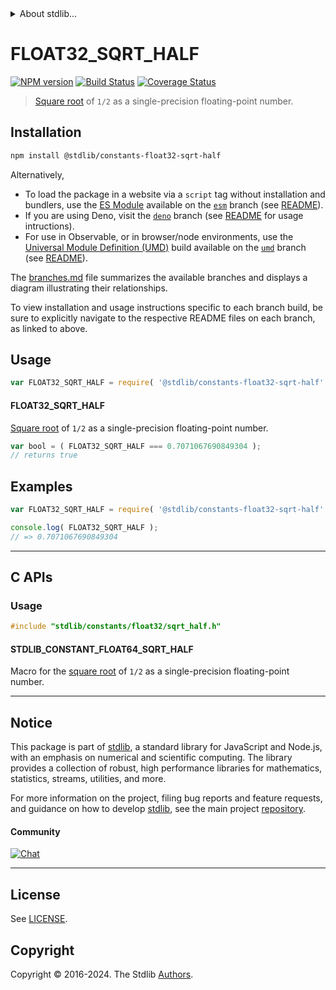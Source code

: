 <!--

@license Apache-2.0

Copyright (c) 2024 The Stdlib Authors.

Licensed under the Apache License, Version 2.0 (the "License");
you may not use this file except in compliance with the License.
You may obtain a copy of the License at

   http://www.apache.org/licenses/LICENSE-2.0

Unless required by applicable law or agreed to in writing, software
distributed under the License is distributed on an "AS IS" BASIS,
WITHOUT WARRANTIES OR CONDITIONS OF ANY KIND, either express or implied.
See the License for the specific language governing permissions and
limitations under the License.

-->


<details>
  <summary>
    About stdlib...
  </summary>
  <p>We believe in a future in which the web is a preferred environment for numerical computation. To help realize this future, we've built stdlib. stdlib is a standard library, with an emphasis on numerical and scientific computation, written in JavaScript (and C) for execution in browsers and in Node.js.</p>
  <p>The library is fully decomposable, being architected in such a way that you can swap out and mix and match APIs and functionality to cater to your exact preferences and use cases.</p>
  <p>When you use stdlib, you can be absolutely certain that you are using the most thorough, rigorous, well-written, studied, documented, tested, measured, and high-quality code out there.</p>
  <p>To join us in bringing numerical computing to the web, get started by checking us out on <a href="https://github.com/stdlib-js/stdlib">GitHub</a>, and please consider <a href="https://opencollective.com/stdlib">financially supporting stdlib</a>. We greatly appreciate your continued support!</p>
</details>

# FLOAT32_SQRT_HALF

[![NPM version][npm-image]][npm-url] [![Build Status][test-image]][test-url] [![Coverage Status][coverage-image]][coverage-url] <!-- [![dependencies][dependencies-image]][dependencies-url] -->

> [Square root][@stdlib/math/base/special/sqrtf] of `1/2` as a single-precision floating-point number.

<section class="installation">

## Installation

```bash
npm install @stdlib/constants-float32-sqrt-half
```

Alternatively,

-   To load the package in a website via a `script` tag without installation and bundlers, use the [ES Module][es-module] available on the [`esm`][esm-url] branch (see [README][esm-readme]).
-   If you are using Deno, visit the [`deno`][deno-url] branch (see [README][deno-readme] for usage intructions).
-   For use in Observable, or in browser/node environments, use the [Universal Module Definition (UMD)][umd] build available on the [`umd`][umd-url] branch (see [README][umd-readme]).

The [branches.md][branches-url] file summarizes the available branches and displays a diagram illustrating their relationships.

To view installation and usage instructions specific to each branch build, be sure to explicitly navigate to the respective README files on each branch, as linked to above.

</section>

<section class="usage">

## Usage

```javascript
var FLOAT32_SQRT_HALF = require( '@stdlib/constants-float32-sqrt-half' );
```

#### FLOAT32_SQRT_HALF

[Square root][@stdlib/math/base/special/sqrtf] of `1/2` as a single-precision floating-point number.

```javascript
var bool = ( FLOAT32_SQRT_HALF === 0.7071067690849304 );
// returns true
```

</section>

<!-- /.usage -->

<section class="examples">

## Examples

<!-- TODO: better example -->

<!-- eslint no-undef: "error" -->

```javascript
var FLOAT32_SQRT_HALF = require( '@stdlib/constants-float32-sqrt-half' );

console.log( FLOAT32_SQRT_HALF );
// => 0.7071067690849304
```

</section>

<!-- /.examples -->

<!-- C interface documentation. -->

* * *

<section class="c">

## C APIs

<!-- Section to include introductory text. Make sure to keep an empty line after the intro `section` element and another before the `/section` close. -->

<section class="intro">

</section>

<!-- /.intro -->

<!-- C usage documentation. -->

<section class="usage">

### Usage

```c
#include "stdlib/constants/float32/sqrt_half.h"
```

#### STDLIB_CONSTANT_FLOAT64_SQRT_HALF

Macro for the [square root][@stdlib/math/base/special/sqrtf] of `1/2` as a single-precision floating-point number.

</section>

<!-- /.usage -->

<!-- C API usage notes. Make sure to keep an empty line after the `section` element and another before the `/section` close. -->

<section class="notes">

</section>

<!-- /.notes -->

<!-- C API usage examples. -->

<section class="examples">

</section>

<!-- /.examples -->

</section>

<!-- /.c -->

<!-- Section for related `stdlib` packages. Do not manually edit this section, as it is automatically populated. -->

<section class="related">

</section>

<!-- /.related -->

<!-- Section for all links. Make sure to keep an empty line after the `section` element and another before the `/section` close. -->


<section class="main-repo" >

* * *

## Notice

This package is part of [stdlib][stdlib], a standard library for JavaScript and Node.js, with an emphasis on numerical and scientific computing. The library provides a collection of robust, high performance libraries for mathematics, statistics, streams, utilities, and more.

For more information on the project, filing bug reports and feature requests, and guidance on how to develop [stdlib][stdlib], see the main project [repository][stdlib].

#### Community

[![Chat][chat-image]][chat-url]

---

## License

See [LICENSE][stdlib-license].


## Copyright

Copyright &copy; 2016-2024. The Stdlib [Authors][stdlib-authors].

</section>

<!-- /.stdlib -->

<!-- Section for all links. Make sure to keep an empty line after the `section` element and another before the `/section` close. -->

<section class="links">

[npm-image]: http://img.shields.io/npm/v/@stdlib/constants-float32-sqrt-half.svg
[npm-url]: https://npmjs.org/package/@stdlib/constants-float32-sqrt-half

[test-image]: https://github.com/stdlib-js/constants-float32-sqrt-half/actions/workflows/test.yml/badge.svg?branch=main
[test-url]: https://github.com/stdlib-js/constants-float32-sqrt-half/actions/workflows/test.yml?query=branch:main

[coverage-image]: https://img.shields.io/codecov/c/github/stdlib-js/constants-float32-sqrt-half/main.svg
[coverage-url]: https://codecov.io/github/stdlib-js/constants-float32-sqrt-half?branch=main

<!--

[dependencies-image]: https://img.shields.io/david/stdlib-js/constants-float32-sqrt-half.svg
[dependencies-url]: https://david-dm.org/stdlib-js/constants-float32-sqrt-half/main

-->

[chat-image]: https://img.shields.io/gitter/room/stdlib-js/stdlib.svg
[chat-url]: https://app.gitter.im/#/room/#stdlib-js_stdlib:gitter.im

[stdlib]: https://github.com/stdlib-js/stdlib

[stdlib-authors]: https://github.com/stdlib-js/stdlib/graphs/contributors

[umd]: https://github.com/umdjs/umd
[es-module]: https://developer.mozilla.org/en-US/docs/Web/JavaScript/Guide/Modules

[deno-url]: https://github.com/stdlib-js/constants-float32-sqrt-half/tree/deno
[deno-readme]: https://github.com/stdlib-js/constants-float32-sqrt-half/blob/deno/README.md
[umd-url]: https://github.com/stdlib-js/constants-float32-sqrt-half/tree/umd
[umd-readme]: https://github.com/stdlib-js/constants-float32-sqrt-half/blob/umd/README.md
[esm-url]: https://github.com/stdlib-js/constants-float32-sqrt-half/tree/esm
[esm-readme]: https://github.com/stdlib-js/constants-float32-sqrt-half/blob/esm/README.md
[branches-url]: https://github.com/stdlib-js/constants-float32-sqrt-half/blob/main/branches.md

[stdlib-license]: https://raw.githubusercontent.com/stdlib-js/constants-float32-sqrt-half/main/LICENSE

[@stdlib/math/base/special/sqrtf]: https://github.com/stdlib-js/math-base-special-sqrtf

<!-- <related-links> -->

<!-- </related-links> -->

</section>

<!-- /.links -->
